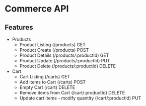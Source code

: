 # Commerce API

## Features
- Products
  - Product Listing (/products) GET
  - Product Create (/products) POST
  - Product Details (/products/:productId) GET
  - Product Update (/products/:productId) PUT
  - Product Delete (/products/:productId) DELETE
- Cart
  - Cart Listing (/carts) GET
  - Add items to Cart (/carts) POST
  - Empty Cart (/cart) DELETE
  - Remove items from Cart (/cart/:productId) DELETE
  - Update cart items - modify quantity (/cart/:productId) PUT
  